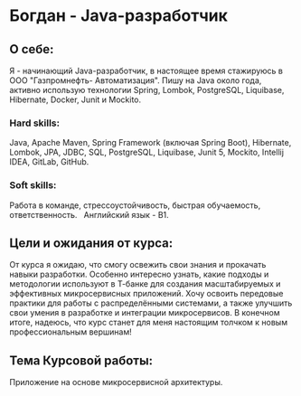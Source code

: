 # Богдан - Java-разработчик

## О себе:
Я - начинающий Java-разработчик, в настоящее время стажируюсь в ООО "Газпромнефть- Автоматизация". Пишу на Java около года, активно использую технологии Spring, Lombok, PostgreSQL, Liquibase, Hibernate, Docker, Junit и Mockito.

### Hard skills:
Java, Apache Maven, Spring Framework (включая Spring Boot), Hibernate, Lombok, JPA, JDBC, SQL, PostgreSQL, Liquibase, Junit 5, Mockito, Intellij IDEA, GitLab, GitHub.

### Soft skills:
Работа в команде, стрессоустойчивость, быстрая обучаемость, ответственность.  
Английский язык - B1.

## Цели и ожидания от курса:
От курса я ожидаю, что смогу освежить свои знания и прокачать навыки разработки. Особенно интересно узнать, какие подходы и методологии используют в Т-банке для создания масштабируемых и эффективных микросервисных приложений. Хочу освоить передовые практики для работы с распределёнными системами, а также улучшить свои умения в разработке и интеграции микросервисов. В конечном итоге, надеюсь, что курс станет для меня настоящим толчком к новым профессиональным вершинам!

## Тема Курсовой работы:
Приложение на основе микросервисной архитектуры.